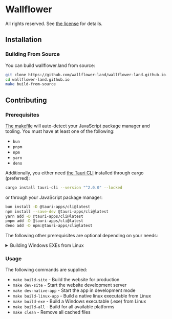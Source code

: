 # Wallflower

All rights reserved. See [the license](./LICENSE.md) for details.

## Installation

### Building From Source

You can build wallflower.land from source:

```bash
git clone https://github.com/wallflower-land/wallflower-land.github.io.git
cd wallflower-land.github.io
make build-from-source
```

## Contributing

### Prerequisites

[The makefile](./Makefile) will auto-detect your JavaScript package manager and tooling. You must have at least one of the following:

- `bun`
- `pnpm`
- `npm`
- `yarn`
- `deno`

Additionally, you either need [the Tauri CLI](https://v2.tauri.app/reference/cli/) installed through cargo (preferred):

```bash
cargo install tauri-cli --version "^2.0.0" --locked
```

or through your JavaScript package manager:

```bash
bun install -D @tauri-apps/cli@latest
npm install --save-dev @tauri-apps/cli@latest
yarn add -D @tauri-apps/cli@latest
pnpm add -D @tauri-apps/cli@latest
deno add -D npm:@tauri-apps/cli@latest
```

The following other prerequisites are optional depending on your needs:


<details>
<summary>Building Windows EXEs from Linux</summary>

Building a Windows executable (.exe) from Linux requires these native packages:

- `nsis`
- `lld`
- `llvm`

Also, the Windows toolchain needs to be added to rust:

```bash
rustup target add x86_64-pc-windows-msvc
```

and	`cargo-xwin` needs to be installed:

```bash
cargo install --locked cargo-xwin
```
</details>

### Usage

The following commands are supplied:

- `make build-site` - Build the website for production
- `make dev-site` - Start the website development server
- `make dev-native-app` - Start the app in development mode
- `make build-linux-app` - Build a native linux executable from Linux
- `make build-exe` - Build a Windows executable (.exe) from Linux
- `make build-all` - Build for all available platforms
- `make clean` - Remove all cached files
